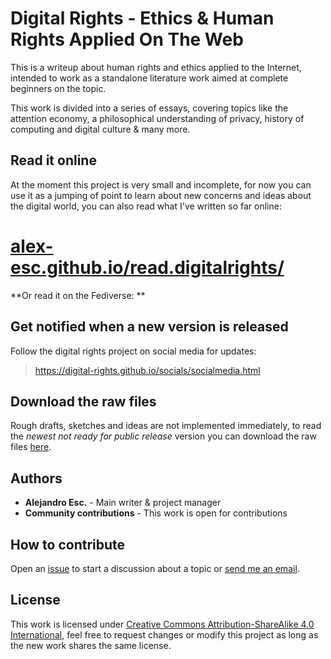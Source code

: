# Digital Rights - Ethics & Human Rights Applied On The Web

This is a writeup about human rights and ethics applied to the Internet, intended to work as a standalone literature work aimed at complete beginners on the topic.

This work is divided into a series of essays, covering topics like the attention economy, a philosophical understanding of privacy, history of computing and digital culture & many more.

## Read it online

At the moment this project is very small and incomplete, for now you can use it as a jumping of point to learn about new concerns and ideas about the digital world, you can also read what I've written so far online:


# [alex-esc.github.io/read.digitalrights/](https://alex-esc.github.io/read.digitalrights/)

**Or read it on the Fediverse: **

## Get notified when a new version is released

Follow the digital rights project on social media for updates:

> https://digital-rights.github.io/socials/socialmedia.html



## Download the raw files

Rough drafts, sketches and ideas are not implemented immediately, to read the _newest not ready for public release_ version you can download the raw files [here](https://github.com/alex-esc/digitalrights/archive/master.zip).

## Authors

* **Alejandro Esc.** - Main writer & project manager
* **Community contributions** - This work is open for contributions

## How to contribute

Open an [issue](https://github.com/alex-esc/digitalrights/issues) to start a discussion about a topic or [send me an email](https://alex-esc.github.io/contact).

## License

This work is licensed under [Creative Commons Attribution-ShareAlike 4.0 International](https://creativecommons.org/licenses/by-sa/4.0/), feel free to request changes or modify this project as long as the new work shares the same license.

